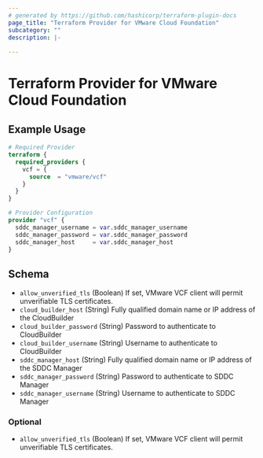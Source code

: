 ```yaml
---
# generated by https://github.com/hashicorp/terraform-plugin-docs
page_title: "Terraform Provider for VMware Cloud Foundation"
subcategory: ""
description: |-
  
---
```


# Terraform Provider for VMware Cloud Foundation



## Example Usage

```terraform
# Required Provider
terraform {
  required_providers {
    vcf = {
      source  = "vmware/vcf"
    }
  }
}

# Provider Configuration
provider "vcf" {
  sddc_manager_username = var.sddc_manager_username
  sddc_manager_password = var.sddc_manager_password
  sddc_manager_host     = var.sddc_manager_host
}
```

<!-- schema generated by tfplugindocs -->
## Schema


- `allow_unverified_tls` (Boolean) If set, VMware VCF client will permit unverifiable TLS certificates.
- `cloud_builder_host` (String) Fully qualified domain name or IP address of the CloudBuilder
- `cloud_builder_password` (String) Password to authenticate to CloudBuilder
- `cloud_builder_username` (String) Username to authenticate to CloudBuilder
- `sddc_manager_host` (String) Fully qualified domain name or IP address of the SDDC Manager
- `sddc_manager_password` (String) Password to authenticate to SDDC Manager
- `sddc_manager_username` (String) Username to authenticate to SDDC Manager

### Optional

- `allow_unverified_tls` (Boolean) If set, VMware VCF client will permit unverifiable TLS certificates.
